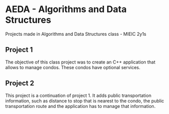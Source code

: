 # AEDA - Algorithms and Data Structures
Projects made in Algorithms and Data Structures class - MIEIC 2y1s 

## Project 1
The objective of this class project was to create an C++ application that allows to manage condos.
These condos have optional services.


## Project 2
This project is a continuation of project 1. It adds public transportation information, such as distance to stop that is nearest to the condo, the public transportation route and the application has to manage that information.
